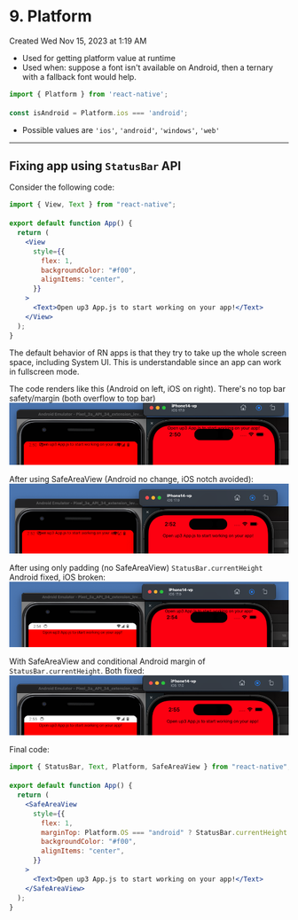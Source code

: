 # 9. Platform
Created Wed Nov 15, 2023 at 1:19 AM

- Used for getting platform value at runtime
- Used when: suppose a font isn't available on Android, then a ternary with a fallback font would help.

```jsx
import { Platform } from 'react-native';

const isAndroid = Platform.ios === 'android';
```

- Possible values are `'ios'`, `'android'`, `'windows'`, `'web'`

---

## Fixing app using `StatusBar` API
Consider the following code:
```jsx
import { View, Text } from "react-native";

export default function App() {
  return (
    <View
      style={{
        flex: 1,
        backgroundColor: "#f00",
        alignItems: "center",
      }}
    >
      <Text>Open up3 App.js to start working on your app!</Text>
    </View>
  );
}
```

The default behavior of RN apps is that they try to take up the whole screen space, including System UI. This is understandable since an app can work in fullscreen mode.

The code renders like this (Android on left, iOS on right).
There's no top bar safety/margin (both overflow to top bar)
![](../../../../../assets/9-Platform-image-1-7b845a63.png)

After using SafeAreaView (Android no change, iOS notch avoided):
![](../../../../../assets/9-Platform-image-2-7b845a63.png)

After using only padding (no SafeAreaView) `StatusBar.currentHeight`
Android fixed, iOS broken:
![](../../../../../assets/9-Platform-image-3-7b845a63.png)

With SafeAreaView and conditional Android margin of `StatusBar.currentHeight`. Both fixed:
![](../../../../../assets/9-Platform-image-4-7b845a63.png)

Final code:
```jsx
import { StatusBar, Text, Platform, SafeAreaView } from "react-native";

export default function App() {
  return (
    <SafeAreaView
      style={{
        flex: 1,
        marginTop: Platform.OS === "android" ? StatusBar.currentHeight : 0,
        backgroundColor: "#f00",
        alignItems: "center",
      }}
    >
      <Text>Open up3 App.js to start working on your app!</Text>
    </SafeAreaView>
  );
}
```